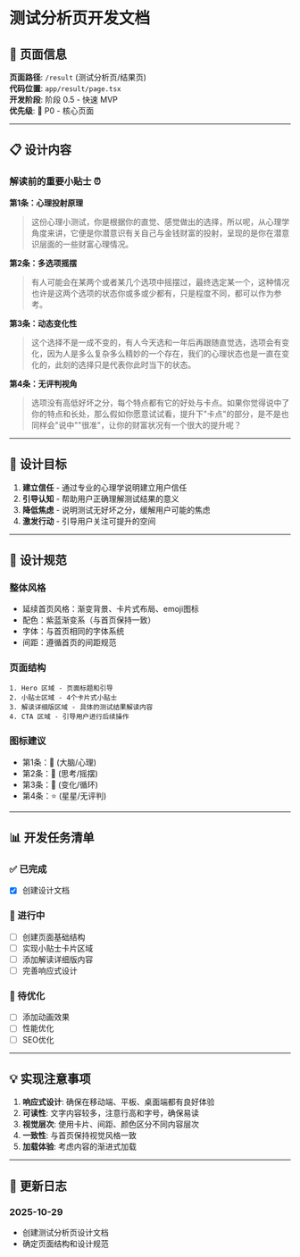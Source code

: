 # 测试分析页开发文档

## 📍 页面信息

**页面路径**: `/result` (测试分析页/结果页)  
**代码位置**: `app/result/page.tsx`  
**开发阶段**: 阶段 0.5 - 快速 MVP  
**优先级**: 🔴 P0 - 核心页面

---

## 📋 设计内容

### 解读前的重要小贴士 ⏰

**第1条：心理投射原理**
> 这份心理小测试，你是根据你的直觉、感觉做出的选择，所以呢，从心理学角度来讲，它便是你潜意识有关自己与金钱财富的投射，呈现的是你在潜意识层面的一些财富心理情况。

**第2条：多选项摇摆**
> 有人可能会在某两个或者某几个选项中摇摆过，最终选定某一个，这种情况也许是这两个选项的状态你或多或少都有，只是程度不同，都可以作为参考。

**第3条：动态变化性**
> 这个选择不是一成不变的，有人今天选和一年后再跟随直觉选，选项会有变化，因为人是多么复杂多么精妙的一个存在，我们的心理状态也是一直在变化的，此刻的选择只是代表你此时当下的状态。

**第4条：无评判视角**
> 选项没有高低好坏之分，每个特点都有它的好处与卡点。如果你觉得说中了你的特点和长处，那么假如你愿意试试看，提升下"卡点"的部分，是不是也同样会"说中""很准"，让你的财富状况有一个很大的提升呢？

---

## 🎯 设计目标

1. **建立信任** - 通过专业的心理学说明建立用户信任
2. **引导认知** - 帮助用户正确理解测试结果的意义
3. **降低焦虑** - 说明测试无好坏之分，缓解用户可能的焦虑
4. **激发行动** - 引导用户关注可提升的空间

---

## 🎨 设计规范

### 整体风格
- 延续首页风格：渐变背景、卡片式布局、emoji图标
- 配色：紫蓝渐变系（与首页保持一致）
- 字体：与首页相同的字体系统
- 间距：遵循首页的间距规范

### 页面结构
```
1. Hero 区域 - 页面标题和引导
2. 小贴士区域 - 4个卡片式小贴士
3. 解读详细版区域 - 具体的测试结果解读内容
4. CTA 区域 - 引导用户进行后续操作
```

### 图标建议
- 第1条：🧠 (大脑/心理)
- 第2条：🤔 (思考/摇摆)
- 第3条：🔄 (变化/循环)
- 第4条：⭐ (星星/无评判)

---

## 📊 开发任务清单

### ✅ 已完成
- [x] 创建设计文档

### 🚧 进行中
- [ ] 创建页面基础结构
- [ ] 实现小贴士卡片区域
- [ ] 添加解读详细版内容
- [ ] 完善响应式设计

### 📝 待优化
- [ ] 添加动画效果
- [ ] 性能优化
- [ ] SEO优化

---

## 💡 实现注意事项

1. **响应式设计**: 确保在移动端、平板、桌面端都有良好体验
2. **可读性**: 文字内容较多，注意行高和字号，确保易读
3. **视觉层次**: 使用卡片、间距、颜色区分不同内容层次
4. **一致性**: 与首页保持视觉风格一致
5. **加载体验**: 考虑内容的渐进式加载

---

## 🔄 更新日志

### 2025-10-29
- 创建测试分析页设计文档
- 确定页面结构和设计规范
